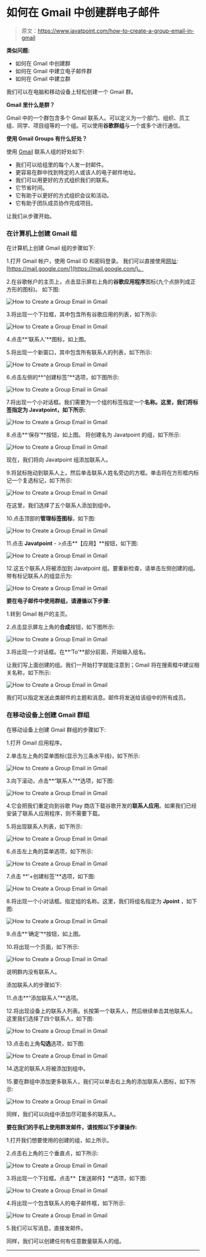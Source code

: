 # 如何在 Gmail 中创建群电子邮件

> 原文：<https://www.javatpoint.com/how-to-create-a-group-email-in-gmail>

**类似问题:**

*   如何在 Gmail 中创建群
*   如何在 Gmail 中建立电子邮件群
*   如何在 Gmail 中建立群

我们可以在电脑和移动设备上轻松创建一个 Gmail 群。

**Gmail 里什么是群？**

Gmail 中的一个群包含多个 Gmail 联系人。可以定义为一个部门、组织、员工组、同学、项目组等的一个组。可以使用**谷歌群组**与一个或多个进行通信。

**使用 Gmail Groups 有什么好处？**

使用 [Gmail](gmail) 联系人组的好处如下:

*   我们可以给组里的每个人发一封邮件。
*   更容易在群中找到特定的人或该人的电子邮件地址。
*   我们可以用更好的方式组织我们的联系。
*   它节省时间。
*   它有助于以更好的方式组织会议和活动。
*   它有助于团队成员协作完成项目。

让我们从步骤开始。

### 在计算机上创建 Gmail 组

在计算机上创建 Gmail 组的步骤如下:

1.打开 Gmail 帐户，使用 Gmail ID 和密码登录。
我们可以直接使用[网址](https://www.javatpoint.com/url-full-form):[https://mail.google.com/](https://mail.google.com/)。

2.在谷歌帐户的主页上，点击显示屏右上角的**谷歌应用程序**图标(九个点排列成正方形的图标)。
如下图:

![How to Create a Group Email in Gmail](img/e73a0c9ea4dc66a62c0df48cda88f176.png)

3.将出现一个下拉框，其中包含所有谷歌应用的列表，如下所示:

![How to Create a Group Email in Gmail](img/e6e8ae01b61ca4e4cf9f3e3502ee6574.png)

4.点击**‘联系人’**图标，如上图。

5.将出现一个新窗口，其中包含所有联系人的列表，如下所示:

![How to Create a Group Email in Gmail](img/e9ac601d764d5f144aa439c015350ad5.png)

6.点击左侧的**“创建标签”**选项，如下图所示:

![How to Create a Group Email in Gmail](img/c7e14b06dffe8deaa3e27afca2e97c75.png)

7.将出现一个小对话框。我们需要为一个组的标签指定一个**名称。这里，我们将标签指定为 Javatpoint，如下所示:**

![How to Create a Group Email in Gmail](img/67c4ec6282e1e38a6b816ae02183b508.png)

8.点击**‘保存’**按钮，如上图。
将创建名为 Javatpoint 的组，如下所示:

![How to Create a Group Email in Gmail](img/e150d04cdcd75447d532632cb867a5d9.png)

现在，我们将向 Javatpoint 组添加联系人。

9.将鼠标拖动到联系人上，然后单击联系人姓名旁边的方框。单击将在方形框内标记一个复选标记，如下所示:

![How to Create a Group Email in Gmail](img/550bb0e630bf99d57113459850c889a5.png)

在这里，我们选择了五个联系人添加到组中。

10.点击顶部的**管理标签图标**，如下图:

![How to Create a Group Email in Gmail](img/2f1f59c0b38c0df8607b7bae6992ed4a.png)

11.点击 **Javatpoint** - >点击**【应用】**按钮，如下图:

![How to Create a Group Email in Gmail](img/9966f9a0327260c168257e5277cf048a.png)

12.这五个联系人将被添加到 Javatpoint 组。要重新检查，请单击左侧创建的组。带有标记联系人的组显示为:

![How to Create a Group Email in Gmail](img/0a85407a86dfa5d7469aae1a318407b7.png)

**要在电子邮件中使用群组，请遵循以下步骤:**

1.转到 Gmail 帐户的主页。

2.点击显示屏左上角的**合成**按钮，如下图所示:

![How to Create a Group Email in Gmail](img/8ae72054f0564043644e9ce58e5f5c4e.png)

3.将出现一个对话框。在**‘To’**部分前面，开始输入组名。

让我们写上面创建的组。我们一开始打字就能注意到；Gmail 将在搜索框中建议相关名称，如下所示:

![How to Create a Group Email in Gmail](img/48013a7e50859e9c678723b24d8ab11d.png)

我们可以指定发送此类邮件的主题和消息。邮件将发送给该组中的所有成员。

### 在移动设备上创建 Gmail 群组

在移动设备上创建 Gmail 群组的步骤如下:

1.打开 Gmail 应用程序。

2.单击左上角的菜单图标(显示为三条水平线)，如下所示:

![How to Create a Group Email in Gmail](img/671f407e8cb72a5cf0d25000a9af29bd.png)

3.向下滚动，点击**“联系人”**选项，如下图:

![How to Create a Group Email in Gmail](img/35fa126e5db297478ade12f23efcd6f7.png)

4.它会把我们重定向到谷歌 Play 商店下载谷歌开发的**联系人应用**。如果我们已经安装了联系人应用程序，则不需要下载。

5.将出现联系人列表，如下所示:

![How to Create a Group Email in Gmail](img/d3ab745191daf0c96ebdf634c9647630.png)

6.点击左上角的菜单选项，如下所示:

![How to Create a Group Email in Gmail](img/84138338f2f3497613c37fc909ab8372.png)

7.点击 **'+创建标签'**选项，如下图:

![How to Create a Group Email in Gmail](img/d701d78e510d4a3620e7f5fd47ce33fa.png)

8.将出现一个小对话框。指定组的名称。这里，我们将组名指定为 **Jpoint** ，如下图:

![How to Create a Group Email in Gmail](img/54923af6a99cfcf32b862d13fd351fc2.png)

9.点击**‘确定’**按钮，如上图。

10.将出现一个页面，如下所示:

![How to Create a Group Email in Gmail](img/df97ca59c60bdac43d8f3c03e0ad99fc.png)

说明群内没有联系人。

添加联系人的步骤如下:

11.点击**“添加联系人”**选项。

12.将出现设备上的联系人列表。长按第一个联系人，然后继续单击其他联系人。
这里我们选择了四个联系人，如下图:

![How to Create a Group Email in Gmail](img/aa7dcff66e6da8d95f96a07769ead60a.png)

13.点击右上角**勾选**选项，如下图:

![How to Create a Group Email in Gmail](img/235e72d893c991fc6dff6391796af7e5.png)

14.选定的联系人将被添加到组中。

15.要在群组中添加更多联系人，我们可以单击右上角的添加联系人图标，如下所示:

![How to Create a Group Email in Gmail](img/61816ee7765b515a9a05c64a4636a283.png)

同样，我们可以向组中添加尽可能多的联系人。

**要在我们的手机上使用群发邮件，请按照以下步骤操作:**

1.打开我们想要使用的创建的组，如上所示。

2.点击右上角的三个垂直点，如下所示:

![How to Create a Group Email in Gmail](img/e3f75710276dfbc7bda15f1d4b609578.png)

3.将出现一个下拉框。点击**【发送邮件】**选项，如下图:

![How to Create a Group Email in Gmail](img/acebe095e9924b0c0a7fabb62b1aba2b.png)

4.将出现一个包含联系人的电子邮件框，如下所示:

![How to Create a Group Email in Gmail](img/b695c71270978f66e25df23d94acef95.png)

5.我们可以写消息，直接发邮件。

同样，我们可以创建任何有任意数量联系人的组。

* * *